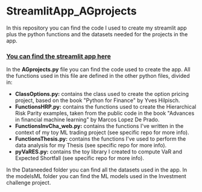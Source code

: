 # StreamlitApp_AGprojects
In this repository you can find the code I used to create my streamlit app plus the python functions and the datasets needed for the projects in the app.

### [You can find the streamlit app here](https://share.streamlit.io/aleg67/streamlitapp_agprojects/main/AGprojects.py)

In the **AGprojects.py** file you can find the code used to create the app. All the functions used in this file are defined in the other python files, divided in:
- **ClassOptions.py:** contains the class used to create the option pricing project, based on the book "Python for Finance" by Yves Hilpisch.
- **FunctionsHRP.py:** contains the functions used to create the Hierarchical Risk Parity examples, taken from the public code in the book "Advances in financial machine learning" by Marcos Lopez De Prado. 
- **FunctionsInvCha_web.py:** contains the functions I've written in the context of my toy ML trading project (see specific repo for more info).
- **FunctionsThesis.py:** contains the functions I've used to perform the data analysis for my Thesis (see specific repo for more info).
- **pyVaRES.py:** contains the toy library I created to compute VaR and Expected Shortfall (see specific repo for more info).

In the Dataneeded folder you can find all the datasets used in the app.
In the modelsML folder you can find the ML models used in the Investment challenge project.
